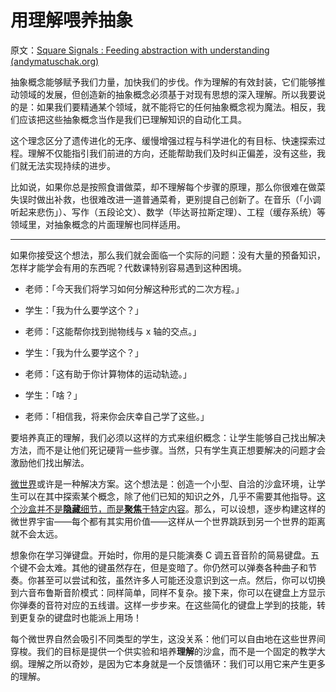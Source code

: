 # 用理解喂养抽象

原文：[Square Signals : Feeding abstraction with understanding (andymatuschak.org)](https://blog.andymatuschak.org/post/11981786941/feeding-abstraction-with-understanding)

抽象概念能够赋予我们力量，加快我们的步伐。作为理解的有效封装，它们能够推动领域的发展，但创造新的抽象概念必须基于对现有思想的深入理解。所以我要说的是：如果我们要精通某个领域，就不能将它的任何抽象概念视为魔法。相反，我们应该把这些抽象概念当作是我们已理解知识的自动化工具。

这个理念区分了遗传进化的无序、缓慢增强过程与科学进化的有目标、快速探索过程。理解不仅能指引我们前进的方向，还能帮助我们及时纠正偏差，没有这些，我们就无法实现持续的进步。

比如说，如果你总是按照食谱做菜，却不理解每个步骤的原理，那么你很难在做菜失误时做出补救，也很难改进一道普通菜肴，更别提自己创新了。在音乐（「小调听起来悲伤」）、写作（五段论文）、数学（毕达哥拉斯定理）、工程（缓存系统）等领域里，对抽象概念的片面理解也同样适用。

------

如果你接受这个想法，那么我们就会面临一个实际的问题：没有大量的预备知识，怎样才能学会有用的东西呢？代数课特别容易遇到这种困境。

- 老师：「今天我们将学习如何分解这种形式的二次方程。」

- 学生：「我为什么要学这个？」

- 老师：「这能帮你找到抛物线与 x 轴的交点。」

- 学生：「我为什么要学这个？」

- 老师：「这有助于你计算物体的运动轨迹。」

- 学生：「啥？」

- 老师：「相信我，将来你会庆幸自己学了这些。」

要培养真正的理解，我们必须以这样的方式来组织概念：让学生能够自己找出解决方法，而不是让他们死记硬背一些步骤。当然，只有学生真正想要解决的问题才会激励他们找出解法。

[微世界](https://href.li/?https://web.archive.org/web/20120712082328/http://sites.wiki.ubc.ca/etec510/Microworlds)或许是一种解决方案。这个想法是：创造一个小型、自洽的沙盒环境，让学生可以在其中探索某个概念，除了他们已知的知识之外，几乎不需要其他指导。[这个沙盒并不是**隐藏**细节，而是**聚焦**于特定内容](http://blog.andymatuschak.org/post/981429112/progressive-disclosure-in-software-education)。那么，可以设想，逐步构建这样的微世界宇宙——每个都有其实用价值——这样从一个世界跳跃到另一个世界的距离就不会太远。

想象你在学习弹键盘。开始时，你用的是只能演奏 C 调五音音阶的简易键盘。五个键不会太难。其他的键虽然存在，但是变暗了。你仍然可以弹奏各种曲子和节奏。你甚至可以尝试和弦，虽然许多人可能还没意识到这一点。然后，你可以切换到六音布鲁斯音阶模式：同样简单，同样不复杂。接下来，你可以在键盘上方显示你弹奏的音符对应的五线谱。这样一步步来。在这些简化的键盘上学到的技能，转到更复杂的键盘时也能派上用场！

每个微世界自然会吸引不同类型的学生，这没关系：他们可以自由地在这些世界间穿梭。我们的目标是提供一个供实验和培养**理解**的沙盒，而不是一个固定的教学大纲。理解之所以奇妙，是因为它本身就是一个反馈循环：我们可以用它来产生更多的理解。